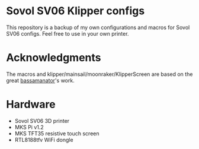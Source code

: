 # Sovol SV06 Klipper configs
This repository is a backup of my own configurations and macros for Sovol SV06 configs. Feel free to use in your own printer.

# Acknowledgments
The macros and klipper/mainsail/moonraker/KlipperScreen are based on the great [bassamanator](https://github.com/bassamanator/Sovol-SV06-firmware)'s work.

# Hardware
- Sovol SV06 3D printer
- MKS Pi v1.2
- MKS TFT35 resistive touch screen
- RTL8188tfv WiFi dongle
